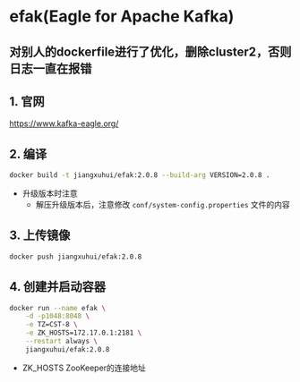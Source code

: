 # efak(Eagle for Apache Kafka)

## 对别人的dockerfile进行了优化，删除cluster2，否则日志一直在报错

## 1. 官网

<https://www.kafka-eagle.org/>

## 2. 编译

```sh
docker build -t jiangxuhui/efak:2.0.8 --build-arg VERSION=2.0.8 .
```

- 升级版本时注意
  - 解压升级版本后，注意修改 `conf/system-config.properties` 文件的内容

## 3. 上传镜像

```sh
docker push jiangxuhui/efak:2.0.8
```

## 4. 创建并启动容器

```sh
docker run --name efak \
    -d -p1048:8048 \
    -e TZ=CST-8 \
    -e ZK_HOSTS=172.17.0.1:2181 \
    --restart always \
    jiangxuhui/efak:2.0.8
```

- ZK_HOSTS
  ZooKeeper的连接地址

